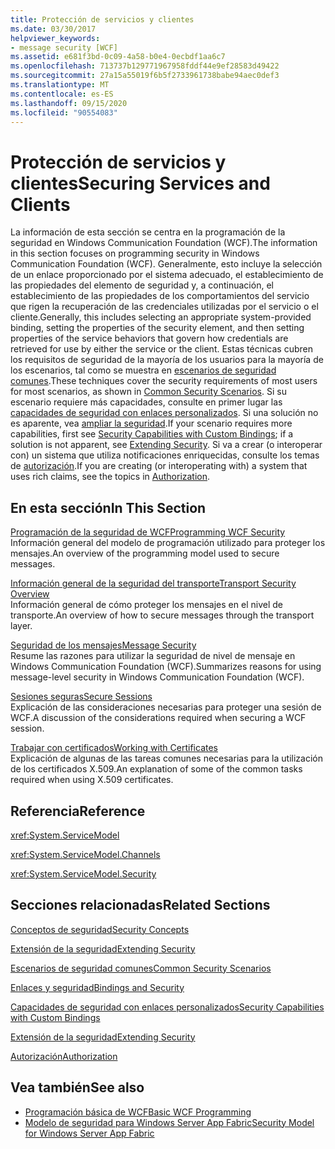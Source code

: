 ```yaml
---
title: Protección de servicios y clientes
ms.date: 03/30/2017
helpviewer_keywords:
- message security [WCF]
ms.assetid: e681f3bd-0c09-4a58-b0e4-0ecbdf1aa6c7
ms.openlocfilehash: 713737b129771967958fddf44e9ef28583d49422
ms.sourcegitcommit: 27a15a55019f6b5f2733961738babe94aec0def3
ms.translationtype: MT
ms.contentlocale: es-ES
ms.lasthandoff: 09/15/2020
ms.locfileid: "90554083"
---
```

# <a name="securing-services-and-clients"></a><span data-ttu-id="f275e-102">Protección de servicios y clientes</span><span class="sxs-lookup"><span data-stu-id="f275e-102">Securing Services and Clients</span></span>
<span data-ttu-id="f275e-103">La información de esta sección se centra en la programación de la seguridad en Windows Communication Foundation (WCF).</span><span class="sxs-lookup"><span data-stu-id="f275e-103">The information in this section focuses on programming security in Windows Communication Foundation (WCF).</span></span> <span data-ttu-id="f275e-104">Generalmente, esto incluye la selección de un enlace proporcionado por el sistema adecuado, el establecimiento de las propiedades del elemento de seguridad y, a continuación, el establecimiento de las propiedades de los comportamientos del servicio que rigen la recuperación de las credenciales utilizadas por el servicio o el cliente.</span><span class="sxs-lookup"><span data-stu-id="f275e-104">Generally, this includes selecting an appropriate system-provided binding, setting the properties of the security element, and then setting properties of the service behaviors that govern how credentials are retrieved for use by either the service or the client.</span></span> <span data-ttu-id="f275e-105">Estas técnicas cubren los requisitos de seguridad de la mayoría de los usuarios para la mayoría de los escenarios, tal como se muestra en [escenarios de seguridad comunes](common-security-scenarios.md).</span><span class="sxs-lookup"><span data-stu-id="f275e-105">These techniques cover the security requirements of most users for most scenarios, as shown in [Common Security Scenarios](common-security-scenarios.md).</span></span> <span data-ttu-id="f275e-106">Si su escenario requiere más capacidades, consulte en primer lugar las [capacidades de seguridad con enlaces personalizados](security-capabilities-with-custom-bindings.md). Si una solución no es aparente, vea [ampliar la seguridad](../extending/extending-security.md).</span><span class="sxs-lookup"><span data-stu-id="f275e-106">If your scenario requires more capabilities, first see [Security Capabilities with Custom Bindings](security-capabilities-with-custom-bindings.md); if a solution is not apparent, see [Extending Security](../extending/extending-security.md).</span></span> <span data-ttu-id="f275e-107">Si va a crear (o interoperar con) un sistema que utiliza notificaciones enriquecidas, consulte los temas de [autorización](authorization-in-wcf.md).</span><span class="sxs-lookup"><span data-stu-id="f275e-107">If you are creating (or interoperating with) a system that uses rich claims, see the topics in [Authorization](authorization-in-wcf.md).</span></span>  
  
## <a name="in-this-section"></a><span data-ttu-id="f275e-108">En esta sección</span><span class="sxs-lookup"><span data-stu-id="f275e-108">In This Section</span></span>  
 [<span data-ttu-id="f275e-109">Programación de la seguridad de WCF</span><span class="sxs-lookup"><span data-stu-id="f275e-109">Programming WCF Security</span></span>](programming-wcf-security.md)  
 <span data-ttu-id="f275e-110">Información general del modelo de programación utilizado para proteger los mensajes.</span><span class="sxs-lookup"><span data-stu-id="f275e-110">An overview of the programming model used to secure messages.</span></span>  
  
 [<span data-ttu-id="f275e-111">Información general de la seguridad del transporte</span><span class="sxs-lookup"><span data-stu-id="f275e-111">Transport Security Overview</span></span>](transport-security-overview.md)  
 <span data-ttu-id="f275e-112">Información general de cómo proteger los mensajes en el nivel de transporte.</span><span class="sxs-lookup"><span data-stu-id="f275e-112">An overview of how to secure messages through the transport layer.</span></span>  
  
 [<span data-ttu-id="f275e-113">Seguridad de los mensajes</span><span class="sxs-lookup"><span data-stu-id="f275e-113">Message Security</span></span>](message-security-in-wcf.md)  
 <span data-ttu-id="f275e-114">Resume las razones para utilizar la seguridad de nivel de mensaje en Windows Communication Foundation (WCF).</span><span class="sxs-lookup"><span data-stu-id="f275e-114">Summarizes reasons for using message-level security in Windows Communication Foundation (WCF).</span></span>  
  
 [<span data-ttu-id="f275e-115">Sesiones seguras</span><span class="sxs-lookup"><span data-stu-id="f275e-115">Secure Sessions</span></span>](secure-sessions.md)  
 <span data-ttu-id="f275e-116">Explicación de las consideraciones necesarias para proteger una sesión de WCF.</span><span class="sxs-lookup"><span data-stu-id="f275e-116">A discussion of the considerations required when securing a WCF session.</span></span>  
  
 [<span data-ttu-id="f275e-117">Trabajar con certificados</span><span class="sxs-lookup"><span data-stu-id="f275e-117">Working with Certificates</span></span>](working-with-certificates.md)  
 <span data-ttu-id="f275e-118">Explicación de algunas de las tareas comunes necesarias para la utilización de los certificados X.509.</span><span class="sxs-lookup"><span data-stu-id="f275e-118">An explanation of some of the common tasks required when using X.509 certificates.</span></span>  
  
## <a name="reference"></a><span data-ttu-id="f275e-119">Referencia</span><span class="sxs-lookup"><span data-stu-id="f275e-119">Reference</span></span>  
 <xref:System.ServiceModel>  
  
 <xref:System.ServiceModel.Channels>  
  
 <xref:System.ServiceModel.Security>  
  
## <a name="related-sections"></a><span data-ttu-id="f275e-120">Secciones relacionadas</span><span class="sxs-lookup"><span data-stu-id="f275e-120">Related Sections</span></span>  
 [<span data-ttu-id="f275e-121">Conceptos de seguridad</span><span class="sxs-lookup"><span data-stu-id="f275e-121">Security Concepts</span></span>](security-concepts.md)  
  
 [<span data-ttu-id="f275e-122">Extensión de la seguridad</span><span class="sxs-lookup"><span data-stu-id="f275e-122">Extending Security</span></span>](../extending/extending-security.md)  
  
 [<span data-ttu-id="f275e-123">Escenarios de seguridad comunes</span><span class="sxs-lookup"><span data-stu-id="f275e-123">Common Security Scenarios</span></span>](common-security-scenarios.md)  
  
 [<span data-ttu-id="f275e-124">Enlaces y seguridad</span><span class="sxs-lookup"><span data-stu-id="f275e-124">Bindings and Security</span></span>](bindings-and-security.md)  
  
 [<span data-ttu-id="f275e-125">Capacidades de seguridad con enlaces personalizados</span><span class="sxs-lookup"><span data-stu-id="f275e-125">Security Capabilities with Custom Bindings</span></span>](security-capabilities-with-custom-bindings.md)  
  
 [<span data-ttu-id="f275e-126">Extensión de la seguridad</span><span class="sxs-lookup"><span data-stu-id="f275e-126">Extending Security</span></span>](../extending/extending-security.md)  
  
 [<span data-ttu-id="f275e-127">Autorización</span><span class="sxs-lookup"><span data-stu-id="f275e-127">Authorization</span></span>](authorization-in-wcf.md)  
  
## <a name="see-also"></a><span data-ttu-id="f275e-128">Vea también</span><span class="sxs-lookup"><span data-stu-id="f275e-128">See also</span></span>

- [<span data-ttu-id="f275e-129">Programación básica de WCF</span><span class="sxs-lookup"><span data-stu-id="f275e-129">Basic WCF Programming</span></span>](../basic-wcf-programming.md)
- <span data-ttu-id="f275e-130">[Modelo de seguridad para Windows Server App Fabric](/previous-versions/appfabric/ee677202(v=azure.10))</span><span class="sxs-lookup"><span data-stu-id="f275e-130">[Security Model for Windows Server App Fabric](/previous-versions/appfabric/ee677202(v=azure.10))</span></span>
